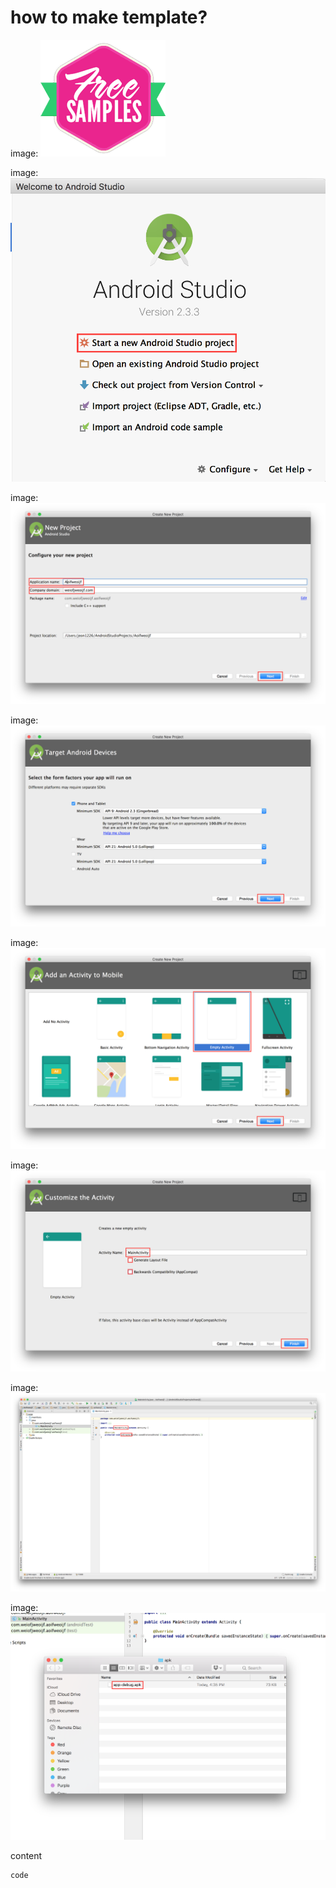 
# how to make template?

image: 
![alt text](./image/sample.png "Logo Title Text 1")

image:
![alt_text](./docs/imitation1.png "Start new project")

image:
![alt_text](./docs/imitation2.png "Project name")

image:
![alt_text](./docs/imitation3.png "Project type")

image:
![alt_text](./docs/imitation4.png "Empty activity")

image:
![alt_text](./docs/imitation5.png "MainActivity")

image:
![alt_text](./docs/imitation6.png "OnCreate")

image:
![alt_text](./docs/imitation7.png "apk file")

content

```
code
```
